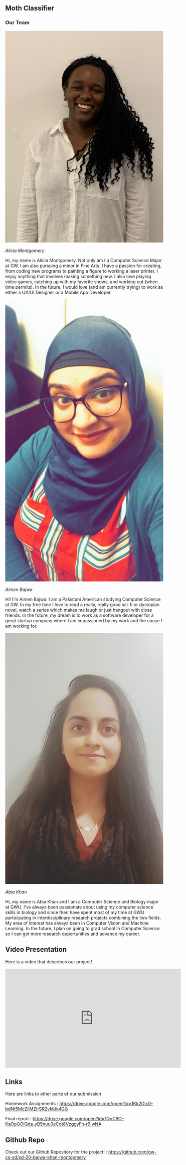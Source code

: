 ## Moth Classifier

### Our Team

![](/Alicia.jpeg)  

*Alicia Montgomery*  

Hi, my name is Alicia Montgomery. Not only am I a Computer Science Major at GW, I am also pursuing a minor in Fine Arts. I have a passion for creating, from coding new programs to painting a figure to working a laser printer, I enjoy anything that involves making something new. I also love playing video games, catching up with my favorite shows, and working out (when time permits). In the future, I would love (and am currently trying) to work as either a UX/UI Designer or a Mobile App Developer.   

![](/Aimen.jpg) 

*Aimen Bajwa* 

Hi! I’m Aimen Bajwa. I am a Pakistani American studying Computer Science at GW. In my free time I love to read a really, really good sci-fi or dystopian novel, watch a series which makes me laugh or just hangout with close friends. In the future, my dream is to work as a software developer for a great startup company where I am impassioned by my work and the cause I am working for.  

![](/Abia.jpg)  

*Abia Khan*  

Hi, my name is Abia Khan and I am a Computer Science and Biology major at GWU. I’ve always been passionate about using my computer science skills in biology and since then have spent most of my time at GWU participating in interdisciplinary research projects combining the two fields. My area of interest has always been in Computer Vision and Machine Learning. In the future, I plan on going to grad school in Computer Science so I can get more research opportunities and advance my career.

## Video Presentation  
Here is a video that describes our project!  

<iframe width="560" height="315" src="https://www.youtube.com/embed/ZHwfJL2Lank" frameborder="0" allow="accelerometer; autoplay; encrypted-media; gyroscope; picture-in-picture" allowfullscreen></iframe>

## Links  
Here are links to other parts of our submission  

Homework Assignments : https://drive.google.com/open?id=1Kk2Oic0-bdNt5McZilMZIrSR2vMJk4GG

Final report : https://drive.google.com/open?id=1QgC9O-KaOpGOiQda_yB9nuu0eCot8VzggyFn-r9iwNA

## Github Repo

Check out our Github Repository for the project! : https://github.com/gw-cs-sd/sd-20-bajwa-khan-montgomery


